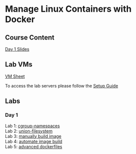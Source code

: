 # Manage Linux Containers with Docker

## Course Content
[Day 1 Slides](https://www.dropbox.com/s/peem2322siv7p3x/Manage%20Linux%20Containers%20Day1.pdf?dl=0)

## Lab VMs
[VM Sheet](http://bit.ly/docker-fun-labs)

To access the lab servers please follow the [Setup Guide](labs/setup-env/)


## Labs

### Day 1
Lab 1: [cgroup-namespaces](labs/cgroups-namespaces/)  
Lab 2: [union-filesystem](labs/union-filesystem/)  
Lab 3: [manually build image](labs/images/manual)  
Lab 4: [automate image build](labs/images/automate)  
Lab 5: [advanced dockerfiles](labs/builds/)  

